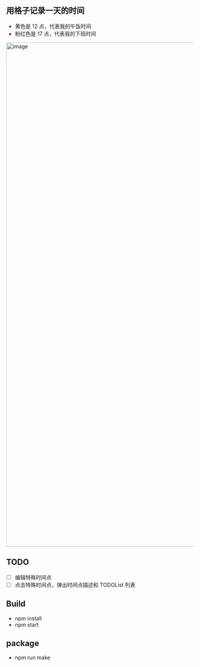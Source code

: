 ## 用格子记录一天的时间
- 黄色是 12 点，代表我的午饭时间
- 粉红色是 17 点，代表我的下班时间
<img width="1352" alt="image" src="https://github.com/user-attachments/assets/7b6e6a9d-5783-4d59-a510-8e6335e92430" />

## TODO
- [ ] 编辑特殊时间点
- [ ] 点击特殊时间点，弹出时间点描述和 TODOList 列表

## Build
- npm install
- npm start

## package
- npm run make

